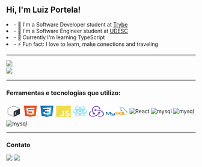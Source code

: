 ## Hi, I'm Luiz Portela!

<div align="center">
<!--   <img height="150px" align="right" src="https://theme.zdassets.com/theme_assets/9633455/9814df697eaf49815d7df109110815ff887b3457.png" /> -->
  <div align="left" style="display: inline_block">
    <li>- 🔭 I'm a Software Developer student at <a href="https://betrybe.com">Trybe</a></li>
    <li>- 🔭 I'm a Software Engineer student at <a href="https://www.udesc.br/">UDESC</a></li>
    <li>- 🌱 Currently I'm learning TypeScript</li>
    <li>- ⚡ Fun fact: I love to learn, make conections and traveling</li>
  </div>
</div>

---

<div>
  <img height="180em" src="https://github-readme-stats.vercel.app/api?username=LuizFJP&show_icons=true&theme=dracula&include_all_commits=true&count_private=true&icon_color=2FC18C&title_color=2FC18C&bg_color=1A1D21"/>
 </div>
 <div>
  <img height="400em" src="https://github-readme-stats.vercel.app/api/top-langs/?username=anuraghazra&langs_count=8)](https://github.com/LuizFJP/github-readme-stats"/>
</div>

---

### Ferramentas e tecnologias que utilizo:

<div>
  <img align="center" alt="bash" height="30" width="40" src="https://raw.githubusercontent.com/devicons/devicon/master/icons/bash/bash-original.svg">
  <img align="center" alt="HTML" height="30" width="40" src="https://raw.githubusercontent.com/devicons/devicon/master/icons/html5/html5-original.svg">
  <img align="center" alt="CSS" height="30" width="40" src="https://raw.githubusercontent.com/devicons/devicon/master/icons/css3/css3-original.svg">
  <img align="center" alt="Js" height="30" width="40" src="https://raw.githubusercontent.com/devicons/devicon/master/icons/javascript/javascript-plain.svg">
  <img align="center" alt="React" height="30" width="40" src="https://raw.githubusercontent.com/devicons/devicon/master/icons/react/react-original.svg">
  <img align="center" alt="redux" height="30" width="40" src="https://raw.githubusercontent.com/devicons/devicon/master/icons/redux/redux-original.svg">
  <img align="center" alt="mysql" height="45" width="60" src="https://raw.githubusercontent.com/devicons/devicon/master/icons/mysql/mysql-original-wordmark.svg">
  <img align="center" alt="React" height="30" width="40" src="https://cdn.jsdelivr.net/gh/devicons/devicon/icons/typescript/typescript-plain.svg" />
  <img align="center" alt="mysql" height="45" width="60" src="https://cdn.jsdelivr.net/gh/devicons/devicon/icons/sequelize/sequelize-original.svg" />
  <img align="center" alt="mysql" height="45" width="60" src="https://cdn.jsdelivr.net/gh/devicons/devicon/icons/jest/jest-plain.svg" />
  <img align="center" alt="mysql" height="45" width="60" src="https://cdn.jsdelivr.net/gh/devicons/devicon/icons/python/python-original.svg" />



</div>

---

### Contato

<div>
  <a href="https://www.linkedin.com/in/luiz-portela/" target="_blank"><img src="https://img.shields.io/badge/-LinkedIn-%230077B5?style=for-the-badge&logo=linkedin&logoColor=white" target="_blank"></a> 
  <a href = "mailto:luizfjportela@gmail.com"><img src="https://img.shields.io/badge/-Gmail-%23333?style=for-the-badge&logo=gmail&logoColor=white" target="_blank"></a>
  
</div>

<!--START_SECTION:waka-->
<!--END_SECTION:waka-->
